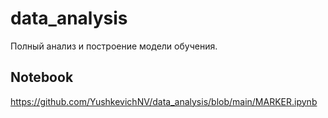# data_analysis
Полный анализ и построение модели обучения.
## Notebook 
https://github.com/YushkevichNV/data_analysis/blob/main/MARKER.ipynb
